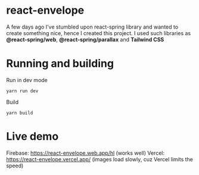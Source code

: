 # react-envelope
A few days ago I've stumbled upon react-spring library and wanted to create something nice, hence I created this project.
I used such libraries as __@react-spring/web__, __@react-spring/parallax__ and __Tailwind CSS__

# Running and building
Run in dev mode
```
yarn run dev
```

Build
```
yarn build
```

# Live demo
Firebase: https://react-envelope.web.app/hl (works well)
Vercel: https://react-envelope.vercel.app/ (images load slowly, cuz Vercel limits the speed)